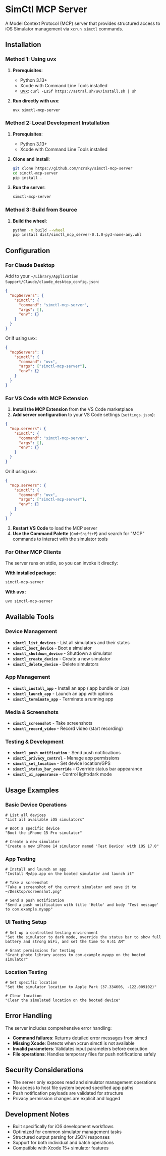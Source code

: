 # SimCtl MCP Server

A Model Context Protocol (MCP) server that provides structured access to iOS Simulator management via `xcrun simctl` commands.

## Installation

### Method 1: Using uvx

1. **Prerequisites**:
   - Python 3.13+
   - Xcode with Command Line Tools installed
   - [uvx](https://github.com/astral-sh/uv): `curl -LsSf https://astral.sh/uv/install.sh | sh`

2. **Run directly with uvx**:
   ```bash
   uvx simctl-mcp-server
   ```

### Method 2: Local Development Installation

1. **Prerequisites**:
   - Python 3.13+
   - Xcode with Command Line Tools installed

2. **Clone and install**:
   ```bash
   git clone https://github.com/nzrsky/simctl-mcp-server
   cd simctl-mcp-server
   pip install .
   ```

3. **Run the server**:
   ```bash
   simctl-mcp-server
   ```

### Method 3: Build from Source

1. **Build the wheel**:
   ```bash
   python -m build --wheel
   pip install dist/simctl_mcp_server-0.1.0-py3-none-any.whl
   ```

## Configuration

### For Claude Desktop

Add to your `~/Library/Application Support/Claude/claude_desktop_config.json`:

```json
{
  "mcpServers": {
    "simctl": {
      "command": "simctl-mcp-server",
      "args": [],
      "env": {}
    }
  }
}
```

Or if using uvx:

```json
{
  "mcpServers": {
    "simctl": {
      "command": "uvx",
      "args": ["simctl-mcp-server"],
      "env": {}
    }
  }
}
```

### For VS Code with MCP Extension

1. **Install the MCP Extension** from the VS Code marketplace
2. **Add server configuration** to your VS Code settings (`settings.json`):

```json
{
  "mcp.servers": {
    "simctl": {
      "command": "simctl-mcp-server",
      "args": [],
      "env": {}
    }
  }
}
```

Or if using uvx:

```json
{
  "mcp.servers": {
    "simctl": {
      "command": "uvx",
      "args": ["simctl-mcp-server"],
      "env": {}
    }
  }
}
```

3. **Restart VS Code** to load the MCP server
4. **Use the Command Palette** (`Cmd+Shift+P`) and search for "MCP" commands to interact with the simulator tools

### For Other MCP Clients

The server runs on stdio, so you can invoke it directly:

**With installed package:**
```bash
simctl-mcp-server
```

**With uvx:**
```bash
uvx simctl-mcp-server
```

## Available Tools

### Device Management
- **`simctl_list_devices`** - List all simulators and their states
- **`simctl_boot_device`** - Boot a simulator
- **`simctl_shutdown_device`** - Shutdown a simulator
- **`simctl_create_device`** - Create a new simulator
- **`simctl_delete_device`** - Delete simulators

### App Management
- **`simctl_install_app`** - Install an app (.app bundle or .ipa)
- **`simctl_launch_app`** - Launch an app with options
- **`simctl_terminate_app`** - Terminate a running app

### Media & Screenshots
- **`simctl_screenshot`** - Take screenshots
- **`simctl_record_video`** - Record video (start recording)

### Testing & Development
- **`simctl_push_notification`** - Send push notifications
- **`simctl_privacy_control`** - Manage app permissions
- **`simctl_set_location`** - Set device location/GPS
- **`simctl_status_bar_override`** - Override status bar appearance
- **`simctl_ui_appearance`** - Control light/dark mode

## Usage Examples

### Basic Device Operations

```
# List all devices
"List all available iOS simulators"

# Boot a specific device
"Boot the iPhone 15 Pro simulator"

# Create a new simulator
"Create a new iPhone 14 simulator named 'Test Device' with iOS 17.0"
```

### App Testing

```
# Install and launch an app
"Install MyApp.app on the booted simulator and launch it"

# Take a screenshot
"Take a screenshot of the current simulator and save it to ~/Desktop/screenshot.png"

# Send a push notification
"Send a push notification with title 'Hello' and body 'Test message' to com.example.myapp"
```

### UI Testing Setup

```
# Set up a controlled testing environment
"Set the simulator to dark mode, override the status bar to show full battery and strong WiFi, and set the time to 9:41 AM"

# Grant permissions for testing
"Grant photo library access to com.example.myapp on the booted simulator"
```

### Location Testing

```
# Set specific location
"Set the simulator location to Apple Park (37.334606, -122.009102)"

# Clear location
"Clear the simulated location on the booted device"
```

## Error Handling

The server includes comprehensive error handling:

- **Command failures**: Returns detailed error messages from simctl
- **Missing Xcode**: Detects when xcrun simctl is not available
- **Invalid parameters**: Validates input parameters before execution
- **File operations**: Handles temporary files for push notifications safely

## Security Considerations

- The server only exposes read and simulator management operations
- No access to host file system beyond specified app paths
- Push notification payloads are validated for structure
- Privacy permission changes are explicit and logged

## Development Notes

- Built specifically for iOS development workflows
- Optimized for common simulator management tasks
- Structured output parsing for JSON responses
- Support for both individual and batch operations
- Compatible with Xcode 15+ simulator features
